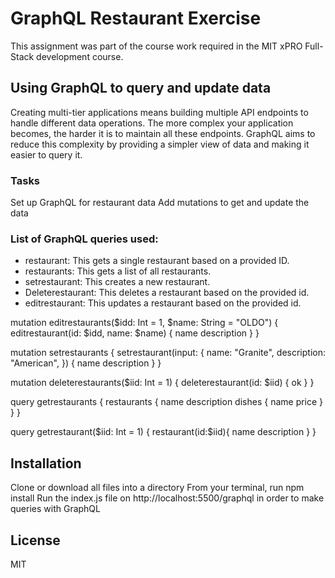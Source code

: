 # GraphQL Restaurant Exercise

This assignment was part of the course work required in the MIT xPRO Full-Stack development course.

## Using GraphQL to query and update data

Creating multi-tier applications means building multiple API endpoints to handle different data operations. The more complex your application becomes, the harder it is to maintain all these endpoints. GraphQL aims to reduce this complexity by providing a simpler view of data and making it easier to query it.

### Tasks

Set up GraphQL for restaurant data
Add mutations to get and update the data

### List of GraphQL queries used:

- restaurant: This gets a single restaurant based on a provided ID.
- restaurants: This gets a list of all restaurants.
- setrestaurant: This creates a new restaurant.
- Deleterestaurant: This deletes a restaurant based on the provided id.
- editrestaurant: This updates a restaurant based on the provided id.

mutation editrestaurants($idd: Int = 1, $name: String = "OLDO") {
editrestaurant(id: $idd, name: $name) {
name
description
}
}

mutation setrestaurants {
setrestaurant(input: {
name: "Granite",
description: "American",
}) {
name
description
}
}

mutation deleterestaurants($iid: Int = 1) {
deleterestaurant(id: $iid) {
ok
}
}

query getrestaurants {
restaurants {
name
description
dishes {
name
price
}
}
}

query getrestaurant($iid: Int = 1) {
  restaurant(id:$iid){
name
description
}
}

## Installation

Clone or download all files into a directory
From your terminal, run npm install
Run the index.js file on http://localhost:5500/graphql in order to make queries with GraphQL

## License

MIT

